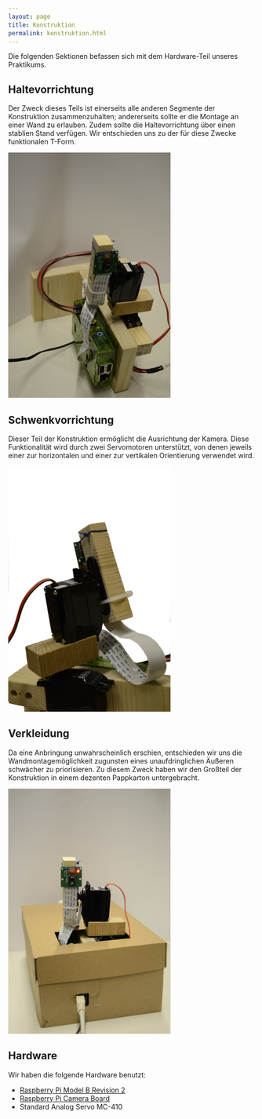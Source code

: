 ```yaml
---
layout: page
title: Konstruktion
permalink: konstruktion.html
---
```


Die folgenden Sektionen befassen sich mit dem Hardware-Teil unseres Praktikums.

## Haltevorrichtung
Der Zweck dieses Teils ist einerseits alle anderen Segmente der Konstruktion zusammenzuhalten; andererseits sollte er die Montage an einer Wand zu erlauben. Zudem sollte die Haltevorrichtung über einen stablien Stand verfügen. Wir entschieden uns zu der für diese Zwecke funktionalen T-Form.

[![Haltevorrichtung](img/haltevorrichtung500px.jpg "Die Haltevorrichtung mit Schwenkvorrichtung und Rapsberry")](img/haltevorrichtung.jpg)

## Schwenkvorrichtung
Dieser Teil der Konstruktion ermöglicht die Ausrichtung der Kamera. Diese Funktionalität wird durch zwei Servomotoren unterstützt, von denen jeweils einer zur horizontalen und einer zur vertikalen Orientierung verwendet wird.

[![Schwenkvorrichtung](img/schwenkvorrichtung500px.jpg "Die Schwenkvorrichtung")](img/schwenkvorrichtung.jpg)

## Verkleidung
Da eine Anbringung unwahrscheinlich erschien, entschieden wir uns die Wandmontagemöglichkeit zugunsten eines unaufdringlichen Äußeren schwächer zu priorisieren. Zu diesem Zweck haben wir den Großteil der Konstruktion in einem dezenten Pappkarton untergebracht.

[![Verkleidung](img/verkleidung500px.jpg "Die gesamte Konstruktion")](img/verkleidung.jpg)

## Hardware
Wir haben die folgende Hardware benutzt:

* [Raspberry Pi Model B Revision 2](http://de.wikipedia.org/wiki/Raspberry_Pi)
* [Raspberry Pi Camera Board](http://www.raspberrypi.org/products/camera-module/)
* Standard Analog Servo MC-410
